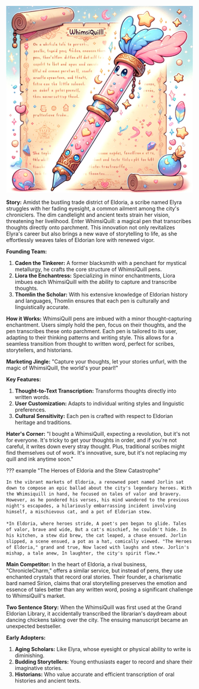 ![WhimisQuill](assets/3.png)

**Story:**
Amidst the bustling trade district of Eldoria, a scribe named Elyra struggles with her fading eyesight, a common ailment among the city's chroniclers. The dim candlelight and ancient texts strain her vision, threatening her livelihood. Enter WhimsiQuill: a magical pen that transcribes thoughts directly onto parchment. This innovation not only revitalizes Elyra's career but also brings a new wave of storytelling to life, as she effortlessly weaves tales of Eldorian lore with renewed vigor.

**Founding Team:**

1. **Caden the Tinkerer:** A former blacksmith with a penchant for mystical metallurgy, he crafts the core structure of WhimsiQuill pens.
2. **Liora the Enchantress:** Specializing in minor enchantments, Liora imbues each WhimsiQuill with the ability to capture and transcribe thoughts.
3. **Thomlin the Scholar:** With his extensive knowledge of Eldorian history and languages, Thomlin ensures that each pen is culturally and linguistically accurate.

**How it Works:**
WhimsiQuill pens are imbued with a minor thought-capturing enchantment. Users simply hold the pen, focus on their thoughts, and the pen transcribes these onto parchment. Each pen is tailored to its user, adapting to their thinking patterns and writing style. This allows for a seamless transition from thought to written word, perfect for scribes, storytellers, and historians.

**Marketing Jingle:**
"Capture your thoughts, let your stories unfurl, with the magic of WhimsiQuill, the world's your pearl!"

**Key Features:**

1. **Thought-to-Text Transcription:** Transforms thoughts directly into written words.
2. **User Customization:** Adapts to individual writing styles and linguistic preferences.
3. **Cultural Sensitivity:** Each pen is crafted with respect to Eldorian heritage and traditions.

**Hater's Corner:**
"I bought a WhimsiQuill, expecting a revolution, but it's not for everyone. It's tricky to get your thoughts in order, and if you're not careful, it writes down every stray thought. Plus, traditional scribes might find themselves out of work. It's innovative, sure, but it's not replacing my quill and ink anytime soon."

??? example "The Heroes of Eldoria and the Stew Catastrophe"

    In the vibrant markets of Eldoria, a renowned poet named Jorlin sat down to compose an epic ballad about the city's legendary heroes. With the Whimsiquill in hand, he focused on tales of valor and bravery. However, as he pondered his verses, his mind wandered to the previous night's escapades, a hilariously embarrassing incident involving himself, a mischievous cat, and a pot of Eldorian stew.

    *In Eldoria, where heroes stride, A poet's pen began to glide. Tales of valor, brave and wide, But a cat's mischief, he couldn't hide. In his kitchen, a stew did brew, the cat leaped, a chase ensued. Jorlin slipped, a scene ensued, a pot as a hat, comically viewed. "The Heroes of Eldoria," grand and true, Now laced with laughs and stew. Jorlin's mishap, a tale anew, In laughter, the city's spirit flew.*

**Main Competitor:**
In the heart of Eldoria, a rival business, "ChronicleCharm," offers a similar service, but instead of pens, they use enchanted crystals that record oral stories. Their founder, a charismatic bard named Sirion, claims that oral storytelling preserves the emotion and essence of tales better than any written word, posing a significant challenge to WhimsiQuill's market.

**Two Sentence Story:**
When the WhimsiQuill was first used at the Grand Eldorian Library, it accidentally transcribed the librarian's daydream about dancing chickens taking over the city. The ensuing manuscript became an unexpected bestseller.

**Early Adopters:**

1. **Aging Scholars:** Like Elyra, whose eyesight or physical ability to write is diminishing.
2. **Budding Storytellers:** Young enthusiasts eager to record and share their imaginative stories.
3. **Historians:** Who value accurate and efficient transcription of oral histories and ancient texts.
